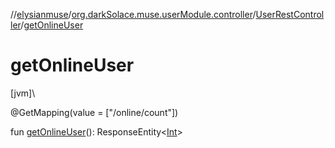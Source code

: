 //[elysianmuse](../../../index.md)/[org.darkSolace.muse.userModule.controller](../index.md)/[UserRestController](index.md)/[getOnlineUser](get-online-user.md)

# getOnlineUser

[jvm]\

@GetMapping(value = ["/online/count"])

fun [getOnlineUser](get-online-user.md)(): ResponseEntity&lt;[Int](https://kotlinlang.org/api/latest/jvm/stdlib/kotlin/-int/index.html)&gt;
